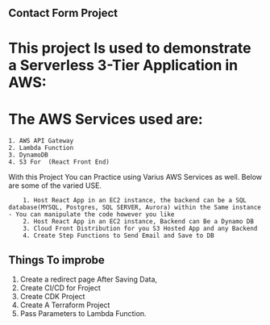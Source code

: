 ## Contact Form Project

# This project Is used to demonstrate a Serverless 3-Tier Application in AWS:
# The AWS Services used are:
    1. AWS API Gateway
    2. Lambda Function
    3. DynamoDB
    4. S3 For  (React Front End)

With this Project You can Practice using Varius AWS Services as well. Below are some of the varied USE.

        1. Host React App in an EC2 instance, the backend can be a SQL database(MYSQL, Postgres, SQL SERVER, Aurora) within the Same instance - You can manipulate the code however you like
        2. Host React App in an EC2 instance, Backend can Be a Dynamo DB
        3. Cloud Front Distribution for you S3 Hosted App and any Backend
        4. Create Step Functions to Send Email and Save to DB


## Things To improbe
1. Create a redirect page After Saving Data,
2. Create CI/CD for Froject
3. Create CDK Project
4. Create A Terraform Project
5. Pass Parameters to Lambda Function.
